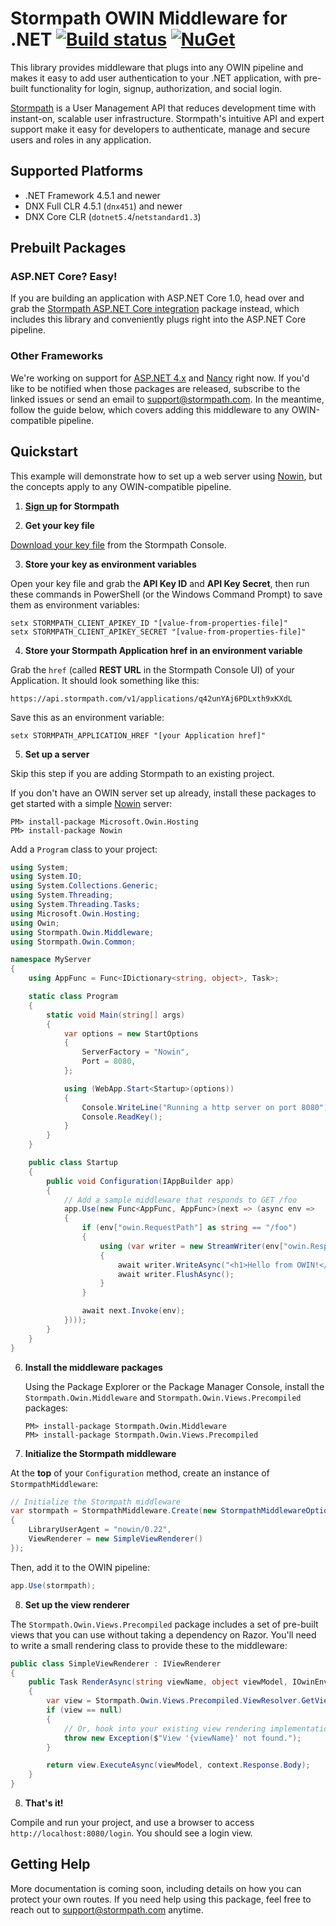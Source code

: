 # Stormpath OWIN Middleware for .NET [![Build status](https://ci.appveyor.com/api/projects/status/o2sn5r4501ckgwb9/branch/master?svg=true)](https://ci.appveyor.com/project/nbarbettini/stormpath-dotnet-owin-middleware/branch/master) [![NuGet](https://img.shields.io/nuget/v/Stormpath.Owin.Middleware.svg)](https://www.nuget.org/packages/Stormpath.Owin.Middleware)

This library provides middleware that plugs into any OWIN pipeline and makes it easy to add user authentication to your .NET application, with pre-built functionality for login, signup, authorization, and social login.

[Stormpath](https://stormpath.com) is a User Management API that reduces development time with instant-on, scalable user infrastructure. Stormpath's intuitive API and expert support make it easy for developers to authenticate, manage and secure users and roles in any application.

## Supported Platforms

* .NET Framework 4.5.1 and newer
* DNX Full CLR 4.5.1 (`dnx451`) and newer
* DNX Core CLR (`dotnet5.4`/`netstandard1.3`)

## Prebuilt Packages

### ASP.NET Core? Easy!
If you are building an application with ASP.NET Core 1.0, head over and grab the [Stormpath ASP.NET Core integration](https://github.com/stormpath/stormpath-aspnetcore) package instead, which includes this library and conveniently plugs right into the ASP.NET Core pipeline.

### Other Frameworks

We're working on support for [ASP.NET 4.x](https://github.com/stormpath/stormpath-dotnet-owin-middleware/issues/4) and [Nancy](https://github.com/stormpath/stormpath-dotnet-owin-middleware/issues/5) right now. If you'd like to be notified when those packages are released, subscribe to the linked issues or send an email to support@stormpath.com. In the meantime, follow the guide below, which covers adding this middleware to any OWIN-compatible pipeline.

## Quickstart

This example will demonstrate how to set up a web server using [Nowin](https://github.com/Bobris/Nowin), but the concepts apply to any OWIN-compatible pipeline.

1. **[Sign up](https://api.stormpath.com/register) for Stormpath**

2. **Get your key file**

  [Download your key file](https://support.stormpath.com/hc/en-us/articles/203697276-Where-do-I-find-my-API-key-) from the Stormpath Console.

3. **Store your key as environment variables**

  Open your key file and grab the **API Key ID** and **API Key Secret**, then run these commands in PowerShell (or the Windows Command Prompt) to save them as environment variables:

  ```
  setx STORMPATH_CLIENT_APIKEY_ID "[value-from-properties-file]"
  setx STORMPATH_CLIENT_APIKEY_SECRET "[value-from-properties-file]"
  ```

4. **Store your Stormpath Application href in an environment variable**

  Grab the `href` (called **REST URL** in the Stormpath Console UI) of your Application. It should look something like this:

  `https://api.stormpath.com/v1/applications/q42unYAj6PDLxth9xKXdL`

  Save this as an environment variable:

  ```
  setx STORMPATH_APPLICATION_HREF "[your Application href]"
  ```

5. **Set up a server**

  Skip this step if you are adding Stormpath to an existing project.

  If you don't have an OWIN server set up already, install these packages to get started with a simple [Nowin](https://github.com/Bobris/Nowin) server:

  ```
  PM> install-package Microsoft.Owin.Hosting
  PM> install-package Nowin
  ```

  Add a `Program` class to your project:

  ```csharp
  using System;
  using System.IO;
  using System.Collections.Generic;
  using System.Threading;
  using System.Threading.Tasks;
  using Microsoft.Owin.Hosting;
  using Owin;
  using Stormpath.Owin.Middleware;
  using Stormpath.Owin.Common;

  namespace MyServer
  {
      using AppFunc = Func<IDictionary<string, object>, Task>;

      static class Program
      {
          static void Main(string[] args)
          {
              var options = new StartOptions
              {
                  ServerFactory = "Nowin",
                  Port = 8080,
              };

              using (WebApp.Start<Startup>(options))
              {
                  Console.WriteLine("Running a http server on port 8080");
                  Console.ReadKey();
              }
          }
      }

      public class Startup
      {
          public void Configuration(IAppBuilder app)
          {
              // Add a sample middleware that responds to GET /foo
              app.Use(new Func<AppFunc, AppFunc>(next => (async env =>
              {
                  if (env["owin.RequestPath"] as string == "/foo")
                  {
                      using (var writer = new StreamWriter(env["owin.ResponseBody"] as Stream))
                      {
                          await writer.WriteAsync("<h1>Hello from OWIN!</h1>");
                          await writer.FlushAsync();
                      }
                  }

                  await next.Invoke(env);
              })));
          }
      }
  }
  ```

6. **Install the middleware packages**

    Using the Package Explorer or the Package Manager Console, install the `Stormpath.Owin.Middleware` and `Stormpath.Owin.Views.Precompiled` packages:

    ```
    PM> install-package Stormpath.Owin.Middleware
    PM> install-package Stormpath.Owin.Views.Precompiled
    ```

7. **Initialize the Stormpath middleware**

  At the **top** of your `Configuration` method, create an instance of `StormpathMiddleware`:

  ```csharp
  // Initialize the Stormpath middleware
  var stormpath = StormpathMiddleware.Create(new StormpathMiddlewareOptions()
  {
      LibraryUserAgent = "nowin/0.22",
      ViewRenderer = new SimpleViewRenderer()
  });
  ```

  Then, add it to the OWIN pipeline:

  ```csharp
  app.Use(stormpath);
  ```

8. **Set up the view renderer**

  The `Stormpath.Owin.Views.Precompiled` package includes a set of pre-built views that you can use without taking a dependency on Razor. You'll need to write a small rendering class to provide these to the middleware:

  ```csharp
  public class SimpleViewRenderer : IViewRenderer
  {
      public Task RenderAsync(string viewName, object viewModel, IOwinEnvironment context, CancellationToken cancellationToken)
      {
          var view = Stormpath.Owin.Views.Precompiled.ViewResolver.GetView(viewName);
          if (view == null)
          {
              // Or, hook into your existing view rendering implementation
              throw new Exception($"View '{viewName}' not found.");
          }

          return view.ExecuteAsync(viewModel, context.Response.Body);
      }
  }
  ```

8. **That's it!**

  Compile and run your project, and use a browser to access `http://localhost:8080/login`. You should see a login view.

## Getting Help

More documentation is coming soon, including details on how you can protect your own routes. If you need help using this package, feel free to reach out to support@stormpath.com anytime.
